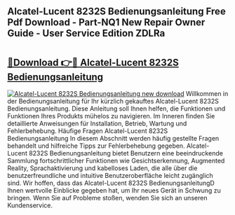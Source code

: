 ## Alcatel-Lucent 8232S Bedienungsanleitung Free Pdf Download - Part-NQ1 New Repair Owner Guide - User Service Edition ZDLRa

# <h2><a href="http://df5kb6a.blite.top/?on=Alcatel-Lucent+8232S+Bedienungsanleitung">🔗Download 👉🔴 Alcatel-Lucent 8232S Bedienungsanleitung</a></h2>

[![Alcatel-Lucent 8232S Bedienungsanleitung new download](https://i.imgur.com/lujVjoI.png)](http://df5kb6a.blite.top/?on=Alcatel-Lucent+8232S+Bedienungsanleitung)
Willkommen in der Bedienungsanleitung für Ihr kürzlich gekauftes Alcatel-Lucent 8232S Bedienungsanleitung. Diese Anleitung soll Ihnen helfen, die Funktionen und Funktionen Ihres Produkts mühelos zu navigieren. Im Inneren finden Sie detaillierte Anweisungen für Installation, Betrieb, Wartung und Fehlerbehebung. Häufige Fragen Alcatel-Lucent 8232S Bedienungsanleitung In diesem Abschnitt werden häufig gestellte Fragen behandelt und hilfreiche Tipps zur Fehlerbehebung gegeben. Alcatel-Lucent 8232S Bedienungsanleitung bietet Benutzern eine beeindruckende Sammlung fortschrittlicher Funktionen wie Gesichtserkennung, Augmented Reality, Sprachaktivierung und kabelloses Laden, die alle über die benutzerfreundliche und intuitive Benutzeroberfläche leicht zugänglich sind. Wir hoffen, dass das Alcatel-Lucent 8232S BedienungsanleitungD Ihnen wertvolle Einblicke gegeben hat, um Ihr neues Gerät in Schwung zu bringen. Wenn Sie auf Probleme stoßen, wenden Sie sich an unseren Kundenservice.
